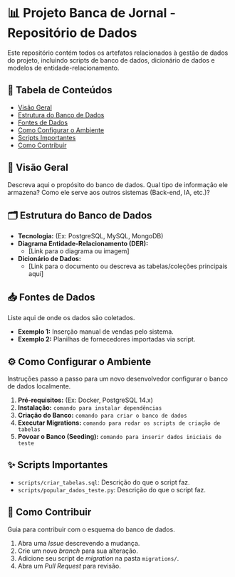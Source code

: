 # 📊 Projeto Banca de Jornal - Repositório de Dados

Este repositório contém todos os artefatos relacionados à gestão de dados do projeto, incluindo scripts de banco de dados, dicionário de dados e modelos de entidade-relacionamento.

## 📖 Tabela de Conteúdos

- [Visão Geral](#-visão-geral)
- [Estrutura do Banco de Dados](#-estrutura-do-banco-de-dados)
- [Fontes de Dados](#-fontes-de-dados)
- [Como Configurar o Ambiente](#-como-configurar-o-ambiente)
- [Scripts Importantes](#-scripts-importantes)
- [Como Contribuir](#-como-contribuir)

## 🎯 Visão Geral

Descreva aqui o propósito do banco de dados. Qual tipo de informação ele armazena? Como ele serve aos outros sistemas (Back-end, IA, etc.)?

## 🗂️ Estrutura do Banco de Dados

- **Tecnologia:** (Ex: PostgreSQL, MySQL, MongoDB)
- **Diagrama Entidade-Relacionamento (DER):**
  - [Link para o diagrama ou imagem]
- **Dicionário de Dados:**
  - [Link para o documento ou descreva as tabelas/coleções principais aqui]

## 📥 Fontes de Dados

Liste aqui de onde os dados são coletados.
- **Exemplo 1:** Inserção manual de vendas pelo sistema.
- **Exemplo 2:** Planilhas de fornecedores importadas via script.

## ⚙️ Como Configurar o Ambiente

Instruções passo a passo para um novo desenvolvedor configurar o banco de dados localmente.

1.  **Pré-requisitos:** (Ex: Docker, PostgreSQL 14.x)
2.  **Instalação:** `comando para instalar dependências`
3.  **Criação do Banco:** `comando para criar o banco de dados`
4.  **Executar Migrations:** `comando para rodar os scripts de criação de tabelas`
5.  **Povoar o Banco (Seeding):** `comando para inserir dados iniciais de teste`

## ✨ Scripts Importantes

- `scripts/criar_tabelas.sql`: Descrição do que o script faz.
- `scripts/popular_dados_teste.py`: Descrição do que o script faz.

## 🙌 Como Contribuir

Guia para contribuir com o esquema do banco de dados.
1.  Abra uma *Issue* descrevendo a mudança.
2.  Crie um novo *branch* para sua alteração.
3.  Adicione seu script de *migration* na pasta `migrations/`.
4.  Abra um *Pull Request* para revisão.
